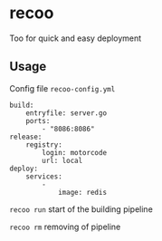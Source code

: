 # recoo

Too for quick and easy deployment

## Usage

Config file `recoo-config.yml`

```
build:
    entryfile: server.go
    ports: 
        - "8086:8086"
release:
    registry: 
        login: motorcode
        url: local
deploy:
    services:
        - 
            image: redis
```



`recoo run` start of the building pipeline

`recoo rm` removing of pipeline
